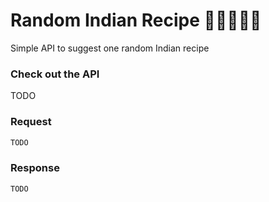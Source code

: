 # Random Indian Recipe 🍛🇮🇳🍚🍲
Simple API to suggest one random Indian recipe


### Check out the API 

TODO

### Request

```bash
TODO
```

### Response 

```bash
TODO
```


